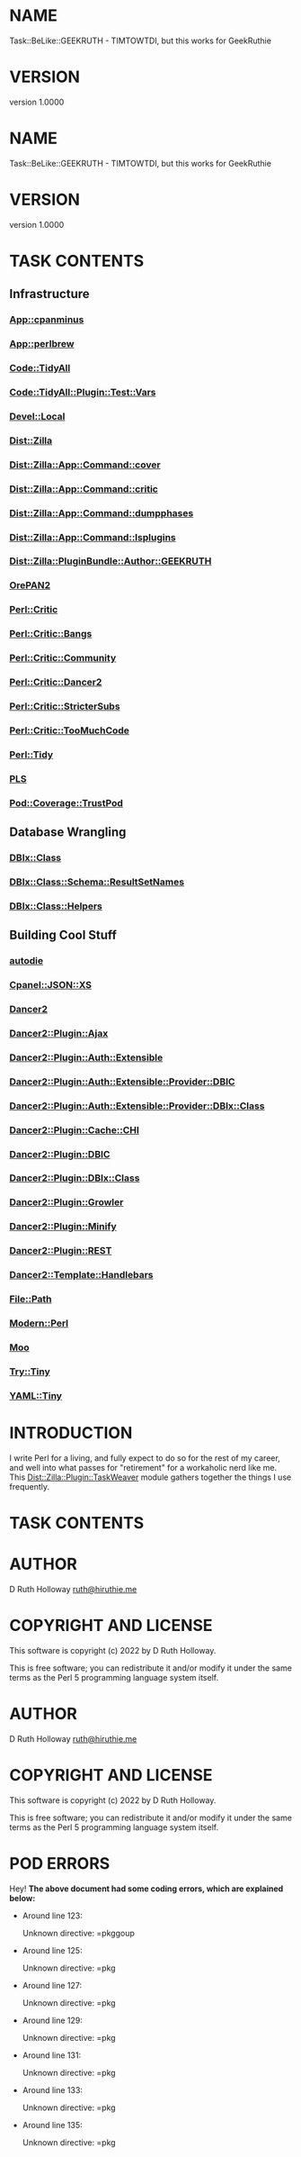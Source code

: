 # NAME

Task::BeLike::GEEKRUTH - TIMTOWTDI, but this works for GeekRuthie

# VERSION

version 1.0000

# NAME

Task::BeLike::GEEKRUTH - TIMTOWTDI, but this works for GeekRuthie

# VERSION

version 1.0000

# TASK CONTENTS

## Infrastructure

### [App::cpanminus](https://metacpan.org/pod/App%3A%3Acpanminus)

### [App::perlbrew](https://metacpan.org/pod/App%3A%3Aperlbrew)

### [Code::TidyAll](https://metacpan.org/pod/Code%3A%3ATidyAll)

### [Code::TidyAll::Plugin::Test::Vars](https://metacpan.org/pod/Code%3A%3ATidyAll%3A%3APlugin%3A%3ATest%3A%3AVars)

### [Devel::Local](https://metacpan.org/pod/Devel%3A%3ALocal)

### [Dist::Zilla](https://metacpan.org/pod/Dist%3A%3AZilla)

### [Dist::Zilla::App::Command::cover](https://metacpan.org/pod/Dist%3A%3AZilla%3A%3AApp%3A%3ACommand%3A%3Acover)

### [Dist::Zilla::App::Command::critic](https://metacpan.org/pod/Dist%3A%3AZilla%3A%3AApp%3A%3ACommand%3A%3Acritic)

### [Dist::Zilla::App::Command::dumpphases](https://metacpan.org/pod/Dist%3A%3AZilla%3A%3AApp%3A%3ACommand%3A%3Adumpphases)

### [Dist::Zilla::App::Command::lsplugins](https://metacpan.org/pod/Dist%3A%3AZilla%3A%3AApp%3A%3ACommand%3A%3Alsplugins)

### [Dist::Zilla::PluginBundle::Author::GEEKRUTH](https://metacpan.org/pod/Dist%3A%3AZilla%3A%3APluginBundle%3A%3AAuthor%3A%3AGEEKRUTH)

### [OrePAN2](https://metacpan.org/pod/OrePAN2)

### [Perl::Critic](https://metacpan.org/pod/Perl%3A%3ACritic)

### [Perl::Critic::Bangs](https://metacpan.org/pod/Perl%3A%3ACritic%3A%3ABangs)

### [Perl::Critic::Community](https://metacpan.org/pod/Perl%3A%3ACritic%3A%3ACommunity)

### [Perl::Critic::Dancer2](https://metacpan.org/pod/Perl%3A%3ACritic%3A%3ADancer2)

### [Perl::Critic::StricterSubs](https://metacpan.org/pod/Perl%3A%3ACritic%3A%3AStricterSubs)

### [Perl::Critic::TooMuchCode](https://metacpan.org/pod/Perl%3A%3ACritic%3A%3ATooMuchCode)

### [Perl::Tidy](https://metacpan.org/pod/Perl%3A%3ATidy)

### [PLS](https://metacpan.org/pod/PLS)

### [Pod::Coverage::TrustPod](https://metacpan.org/pod/Pod%3A%3ACoverage%3A%3ATrustPod)

## Database Wrangling

### [DBIx::Class](https://metacpan.org/pod/DBIx%3A%3AClass)

### [DBIx::Class::Schema::ResultSetNames](https://metacpan.org/pod/DBIx%3A%3AClass%3A%3ASchema%3A%3AResultSetNames)

### [DBIx::Class::Helpers](https://metacpan.org/pod/DBIx%3A%3AClass%3A%3AHelpers)

## Building Cool Stuff

### [autodie](https://metacpan.org/pod/autodie)

### [Cpanel::JSON::XS](https://metacpan.org/pod/Cpanel%3A%3AJSON%3A%3AXS)

### [Dancer2](https://metacpan.org/pod/Dancer2)

### [Dancer2::Plugin::Ajax](https://metacpan.org/pod/Dancer2%3A%3APlugin%3A%3AAjax)

### [Dancer2::Plugin::Auth::Extensible](https://metacpan.org/pod/Dancer2%3A%3APlugin%3A%3AAuth%3A%3AExtensible)

### [Dancer2::Plugin::Auth::Extensible::Provider::DBIC](https://metacpan.org/pod/Dancer2%3A%3APlugin%3A%3AAuth%3A%3AExtensible%3A%3AProvider%3A%3ADBIC)

### [Dancer2::Plugin::Auth::Extensible::Provider::DBIx::Class](https://metacpan.org/pod/Dancer2%3A%3APlugin%3A%3AAuth%3A%3AExtensible%3A%3AProvider%3A%3ADBIx%3A%3AClass)

### [Dancer2::Plugin::Cache::CHI](https://metacpan.org/pod/Dancer2%3A%3APlugin%3A%3ACache%3A%3ACHI)

### [Dancer2::Plugin::DBIC](https://metacpan.org/pod/Dancer2%3A%3APlugin%3A%3ADBIC)

### [Dancer2::Plugin::DBIx::Class](https://metacpan.org/pod/Dancer2%3A%3APlugin%3A%3ADBIx%3A%3AClass)

### [Dancer2::Plugin::Growler](https://metacpan.org/pod/Dancer2%3A%3APlugin%3A%3AGrowler)

### [Dancer2::Plugin::Minify](https://metacpan.org/pod/Dancer2%3A%3APlugin%3A%3AMinify)

### [Dancer2::Plugin::REST](https://metacpan.org/pod/Dancer2%3A%3APlugin%3A%3AREST)

### [Dancer2::Template::Handlebars](https://metacpan.org/pod/Dancer2%3A%3ATemplate%3A%3AHandlebars)

### [File::Path](https://metacpan.org/pod/File%3A%3APath)

### [Modern::Perl](https://metacpan.org/pod/Modern%3A%3APerl)

### [Moo](https://metacpan.org/pod/Moo)

### [Try::Tiny](https://metacpan.org/pod/Try%3A%3ATiny)

### [YAML::Tiny](https://metacpan.org/pod/YAML%3A%3ATiny)

# INTRODUCTION

I write Perl for a living, and fully expect to do so for the rest of my career, and well into
what passes for "retirement" for a workaholic nerd like me. This
[Dist::Zilla::Plugin::TaskWeaver](https://metacpan.org/pod/Dist%3A%3AZilla%3A%3APlugin%3A%3ATaskWeaver) module gathers together the things I use frequently.

# TASK CONTENTS

# AUTHOR

D Ruth Holloway <ruth@hiruthie.me>

# COPYRIGHT AND LICENSE

This software is copyright (c) 2022 by D Ruth Holloway.

This is free software; you can redistribute it and/or modify it under
the same terms as the Perl 5 programming language system itself.

# AUTHOR

D Ruth Holloway <ruth@hiruthie.me>

# COPYRIGHT AND LICENSE

This software is copyright (c) 2022 by D Ruth Holloway.

This is free software; you can redistribute it and/or modify it under
the same terms as the Perl 5 programming language system itself.

# POD ERRORS

Hey! **The above document had some coding errors, which are explained below:**

- Around line 123:

    Unknown directive: =pkggoup

- Around line 125:

    Unknown directive: =pkg

- Around line 127:

    Unknown directive: =pkg

- Around line 129:

    Unknown directive: =pkg

- Around line 131:

    Unknown directive: =pkg

- Around line 133:

    Unknown directive: =pkg

- Around line 135:

    Unknown directive: =pkg
